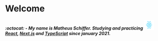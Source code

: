 # Welcome

##### :octocat: - My name is Matheus Schiffer. Studying and practicing <img src="React.svg" width="32px" height="32px" marginTop="12px"></img>[React](https://www.reactjs.org), [Next.js](https://nextjs.org/) and [TypeScript](https://www.typescriptlang.org/) since january 2021.
